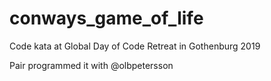 # conways_game_of_life
Code kata at Global Day of Code Retreat in Gothenburg 2019

Pair programmed it with @olbpetersson
